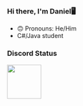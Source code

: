 ### Hi there, I'm Daniel🖥

- 🙃 Pronouns: He/Him
- C#/Java student

### Discord Status
<a href="https://discord.com/users/829610319932293150">
  <img height="80px" src="https://discord.c99.nl/widget/theme-2/829610319932293150.png" />
</a>
